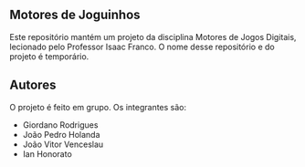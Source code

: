 ## Motores de Joguinhos

Este repositório mantém um projeto da disciplina Motores de Jogos Digitais, lecionado pelo Professor Isaac Franco.
O nome desse repositório e do projeto é temporário.

## Autores
O projeto é feito em grupo. Os integrantes são:
- Giordano Rodrigues
- João Pedro Holanda
- João Vitor Venceslau
- Ian Honorato
